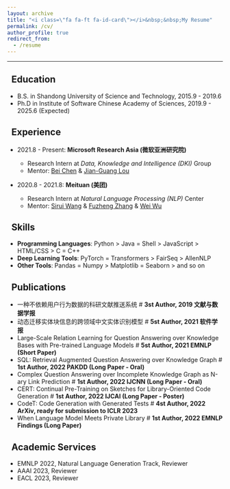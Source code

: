 ```yaml
---
layout: archive
title: "<i class=\"fa fa-ft fa-id-card\"></i>&nbsp;&nbsp;My Resume"
permalink: /cv/
author_profile: true
redirect_from:
  - /resume
---
```


---

## <i class="fa fa-ft fa-university"></i>&nbsp;&nbsp;Education

* B.S. in Shandong University of Science and Technology, 2015.9 - 2019.6
* Ph.D in Institute of Software Chinese Academy of Sciences, 2019.9 - 2025.6 (Expected)

## <i class="fa fa-ft fa-users"></i>&nbsp;&nbsp;Experience

<!-- * 2022.12 - Unknow: **Tencent (腾讯)** (Expected)
  * Research Intern at [*Technology Engineering Group (TEG) - AI Lab* Group](https://ai.tencent.com/ailab/zh/index)
  * Mentor: [Kaiqiang Song](https://scholar.google.com/citations?user=PHoJwakAAAAJ&hl=zh-CN&oi=ao) & [Xinting Huang](https://scholar.google.com/citations?user=QmyPDWQAAAAJ&hl=zh-CN&oi=ao) & [Xiaoyang Wang](https://scholar.google.com/citations?user=EeppWmkAAAAJ&hl=zh-CN&oi=ao) & [Duyu Tang](https://scholar.google.com/citations?user=9uz-D-kAAAAJ&hl=zh-CN&oi=ao)  -->

* 2021.8 - Present: **Microsoft Research Asia (微软亚洲研究院)**
  * Research Intern at *Data, Knowledge and Intelligence (DKI)* Group
  * Mentor: [Bei Chen](https://www.microsoft.com/en-us/research/people/beichen/) & [Jian-Guang Lou](https://www.microsoft.com/en-us/research/people/jlou/)

* 2020.8 - 2021.8: **Meituan (美团)**
  * Research Intern at *Natural Language Processing (NLP)* Center
  * Mentor: [Sirui Wang](https://www.researchgate.net/profile/Sirui-Wang-26) & [Fuzheng Zhang](https://scholar.google.com/citations?user=8R0hla4AAAAJ&hl=zh-CN&oi=ao) & [Wei Wu](https://scholar.google.com/citations?user=YtqXSzMAAAAJ&hl=zh-CN&oi=ao) 

## <i class="fa fa-ft fa-cogs"></i>&nbsp;&nbsp;Skills

* **Programming Languages**: Python > Java = Shell > JavaScript > HTML/CSS > C = C++
* **Deep Learning Tools**:  PyTorch = Transformers > FairSeq > AllenNLP
* **Other Tools**: Pandas = Numpy > Matplotlib = Seaborn > and so on

## <i class="fa fa-ft fa-book"></i>&nbsp;&nbsp;Publications

* 一种不依赖用户行为数据的科研文献推送系统 # **3st Author, 2019 文献与数据学报**
* 动态迁移实体块信息的跨领域中文实体识别模型 # **5st Author, 2021 软件学报**
* Large-Scale Relation Learning for Question Answering over Knowledge Bases with Pre-trained Language Models # **5st Author, 2021 EMNLP (Short Paper)**
* SQL: Retrieval Augmented Question Answering over Knowledge Graph # **1st Author, 2022 PAKDD (Long Paper - Oral)**
* Complex Question Answering over Incomplete Knowledge Graph as N-ary Link Prediction # **1st Author, 2022 IJCNN (Long Paper - Oral)**
* CERT: Continual Pre-Training on Sketches for Library-Oriented Code Generation # **1st Author, 2022 IJCAI (Long Paper - Poster)**
* CodeT: Code Generation with Generated Tests # **4st Author, 2022 ArXiv, ready for submission to ICLR 2023**
* When Language Model Meets Private Library # **1st Author, 2022 EMNLP Findings (Long Paper)**

## <i class="fa fa-ft fa-heart"></i>&nbsp;&nbsp;Academic Services

* EMNLP 2022, Natural Language Generation Track, Reviewer
* AAAI 2023, Reviewer
* EACL 2023, Reviewer

